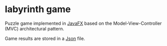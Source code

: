 labyrinth game
==============

Puzzle game implemented in [JavaFX](https://openjfx.io/) based on the Model-View-Controller (MVC) architectural pattern.

Game results are stored in a [Json](https://www.json.org/json-en.html) file.
